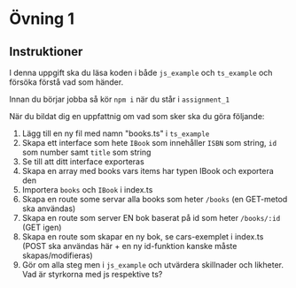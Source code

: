 # Övning 1

## Instruktioner

I denna uppgift ska du läsa koden i både `js_example` och `ts_example` och försöka förstå vad som händer.

Innan du börjar jobba så kör `npm i` när du står i `assignment_1`

När du bildat dig en uppfattnig om vad som sker ska du göra följande:

1. Lägg till en ny fil med namn "books.ts" i `ts_example`
2. Skapa ett interface som hete `IBook` som innehåller `ISBN` som string, `id` som number samt `title` som string
3. Se till att ditt interface exporteras
4. Skapa en array med books vars items har typen IBook och exportera den
5. Importera `books` och `IBook` i index.ts
6. Skapa en route some servar alla books som heter `/books` (en GET-metod ska användas)
7. Skapa en route som server EN bok baserat på id som heter `/books/:id` (GET igen)
8. Skapa en route som skapar en ny bok, se cars-exemplet i index.ts (POST ska användas här + en ny id-funktion kanske måste skapas/modifieras)
9. Gör om alla steg men i `js_example` och utvärdera skillnader och likheter. Vad är styrkorna med js respektive ts?
